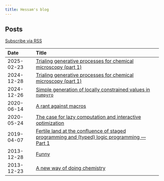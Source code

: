 ```yaml
---
title: Hessam's blog
---
```


## Posts
[Subscribe via RSS](/feed.xml)

| Date       | Title                                                                                          |
|:-----------|:-----------------------------------------------------------------------------------------------|
| 2025-02-23 | [Trialing generative processes for chemical microscopy (part 1)]
| 2024-12-28 | [Trialing generative processes for chemical microscopy (part 1)]
| 2024-12-26 | [Simple generation of locally constrained values in `numpyro`]
| 2020-06-14 | [A rant against macros]
| 2020-05-24 | [The case for lazy computation and interactive optimization]
| 2019-04-07 | [Fertile land at the confluence of staged programming and (typed) logic programming — Part 1]
| 2013-12-28 | [Funny]
| 2013-12-23 | [A new way of doing chemistry]

[Trialing generative processes for chemical microscopy (part 1)]: /blog/posts/2025-02-23-droplet-generative-process-2.md
[Trialing generative processes for chemical microscopy (part 1)]: /blog/posts/2024-12-28-droplet-generative-process.md
[Simple generation of locally constrained values in `numpyro`]: /blog/posts/2024-12-26-locally-constrained.md
[A rant against macros]: /blog/posts/2020-06-14-rant-against-macros.md
[The case for lazy computation and interactive optimization]: /blog/posts/2020-05-24-lazy-interactive-optimization.md
[Fertile land at the confluence of staged programming and (typed) logic programming — Part 1]: /blog/posts/2019-04-07-fertile-land-at-the-confluence-of-staged-programming-and-typed-logic-programming.md
[Funny]: /blog/posts/2013-12-28-funny.md
[A new way of doing chemistry]: /blog/posts/2013-12-23-a-new-way-of-doing-chemistry.md
